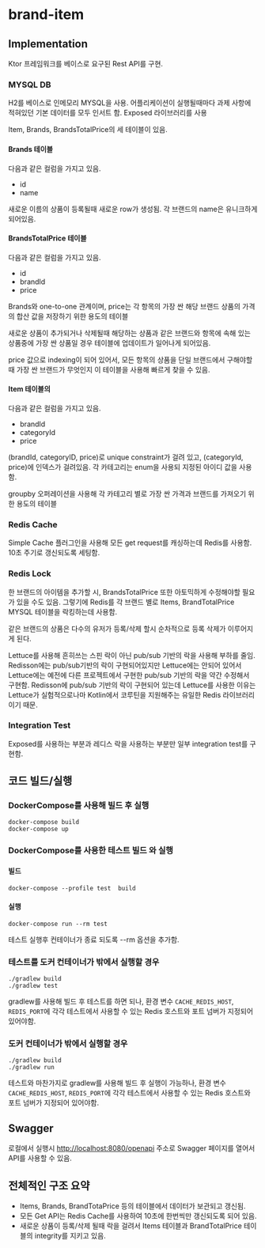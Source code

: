 # brand-item



## Implementation

Ktor 프레임워크를 베이스로 요구된 Rest API를 구현.


### MYSQL DB
H2를 베이스로 인메모리  MYSQL을 사용. 어플리케이션이 실행될때마다 과제 사항에 적혀있던 기본 데이터를 모두 인서트 함.
Exposed 라이브러리를 사용

Item, Brands, BrandsTotalPrice의 세 테이블이 있음.

#### Brands 테이블
다음과 같은 컬럼을 가지고 있음.

- id
- name

새로운 이름의 상품이 등록될때 새로운 row가 생성됨. 각 브랜드의 name은 유니크하게 되어있음.

#### BrandsTotalPrice 테이블

다음과 같은 컬럼을 가지고 있음.

- id
- brandId
- price

Brands와 one-to-one 관계이며, price는 각 항목의 가장 싼 해당 브랜드 상품의 가격의 합산 값을 저장하기 위한 용도의 테이블

새로운 상품이 추가되거나 삭제될때 해당하는 상품과 같은 브랜드와 항목에 속해 있는 상품중에 가장 싼 상품일 경우 테이블에 업데이트가 일어나게 되어있음.

price 값으로 indexing이 되어 있어서, 모든 항목의 상품을 단일 브랜드에서 구해야할때 가장 싼 브랜드가 무엇인지 이 테이블을 사용해 빠르게 찾을 수 있음.


#### Item 테이블의
다음과 같은 컬럼을 가지고 있음.

- brandId
- categoryId
- price

(brandId, categoryID, price)로 unique constraint가 걸려 있고, (categoryId, price)에 인덱스가 걸려있음.
각 카테고리는 enum을 사용되 지정된 아이디 값을 사용함.

groupby 오퍼레이션을 사용해 각 카테고리 별로 가장 싼 가격과 브랜드를 가져오기 위한 용도의 테이블




### Redis Cache

Simple Cache 플러그인을 사용해 모든 get request를 캐싱하는데 Redis를 사용함. 10초 주기로 갱신되도록 세팅함.

### Redis Lock

한 브랜드의 아이템을 추가할 시, BrandsTotalPrice 또한 아토믹하게 수정해야할 필요가 있을 수도 있음.
그렇기에 Redis를 각 브랜드 별로 Items, BrandTotalPrice MYSQL 테이블을 락킹하는데 사용함.

같은 브랜드의 상품은 다수의 유저가 등록/삭제 할시 순차적으로 등록 삭제가 이루어지게 된다.

Lettuce를 사용해 흔히쓰는 스핀 락이 아닌 pub/sub 기반의 락을 사용해 부하를 줄임.
Redisson에는 pub/sub기반의 락이 구현되어있지만 Lettuce에는 안되어 있어서 Lettuce에는 예전에 다른 프로젝트에서 구현한 pub/sub 기반의 락을 약간 수정해서 구현함.
Redisson에 pub/sub 기반의 락이 구현되어 있는데 Lettuce를 사용한 이유는 Lettuce가 실험적으로나마 Kotlin에서 코루틴을 지원해주는 유일한 Redis 라이브러리이기 때문.


### Integration Test
Exposed를 사용하는 부분과 레디스 락을 사용하는 부분만 일부 integration test를 구현함.


## 코드 빌드/실행

### DockerCompose를 사용해 빌드 후 실행

```shell
docker-compose build
docker-compose up
```

### DockerCompose를 사용한 테스트 빌드 와 실행

#### 빌드
```shell
docker-compose --profile test  build
```

#### 실행
```shell
docker-compose run --rm test
```
테스트 실행후 컨테이너가 종료 되도록 --rm 옵션을 추가함.



### 테스트를 도커 컨테이너가 밖에서 실행할 경우

```shell
./gradlew build
./gradlew test
```
gradlew를 사용해 빌드 후 테스트를 하면 되나, 환경 변수 `CACHE_REDIS_HOST`, `REDIS_PORT`에 각각 테스트에서 사용할 수 있는 Redis 호스트와 포트 넘버가 지정되어 있어야함.


### 도커 컨테이너가 밖에서 실행할 경우

```shell
./gradlew build
./gradlew run
```
테스트와 마찬가지로 gradlew를 사용해 빌드 후 실행이 가능하나, 환경 변수 `CACHE_REDIS_HOST`, `REDIS_PORT`에 각각 테스트에서 사용할 수 있는 Redis 호스트와 포트 넘버가 지정되어 있어야함.


## Swagger

로컬에서 실행시 [http://localhost:8080/openapi](http://localhost:8080/openapi) 주소로 Swagger 페이지를 열어서 API를 사용할 수 있음.


## 전체적인 구조 요약

- Items, Brands, BrandTotaPrice 등의 테이블에서 데이터가 보관되고 갱신됨.
- 모든 Get API는 Redis Cache를 사용하여 10초에 한번씩만 갱신되도록 되어 있음.
- 새로운 상품이 등록/삭제 될때 락을 걸려서 Items 테이블과 BrandTotalPrice 테이블의 integrity를 지키고 있음.